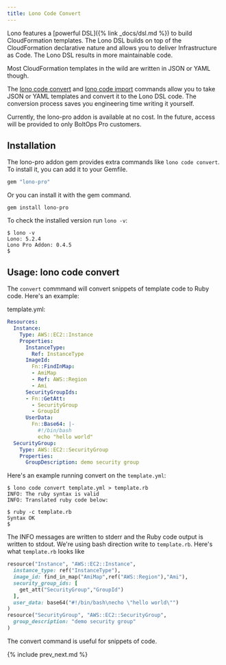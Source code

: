 ```yaml
---
title: Lono Code Convert
---
```


Lono features a [powerful DSL]({% link _docs/dsl.md %}) to build CloudFormation templates. The Lono DSL builds on top of the CloudFormation declarative nature and allows you to deliver Infrastructure as Code. The Lono DSL results in more maintainable code.

Most CloudFormation templates in the wild are written in JSON or YAML though.

The [lono code convert](https://lono.cloud/reference/lono-code-convert/) and [lono code import](https://lono.cloud/reference/lono-code-import/) commands allow you to take JSON or YAML templates and convert it to the Lono DSL code. The conversion process saves you engineering time writing it yourself.

Currently, the lono-pro addon is available at no cost. In the future, access will be provided to only BoltOps Pro customers.

## Installation

The lono-pro addon gem provides extra commands like `lono code convert`. To install it, you can add it to your Gemfile.

```ruby
gem "lono-pro"
```

Or you can install it with the gem command.

    gem install lono-pro

To check the installed version run `lono -v`:

    $ lono -v
    Lono: 5.2.4
    Lono Pro Addon: 0.4.5
    $

## Usage: lono code convert

The `convert` commmand will convert snippets of template code to Ruby code. Here's an example:

template.yml:

```yaml
Resources:
  Instance:
    Type: AWS::EC2::Instance
    Properties:
      InstanceType:
        Ref: InstanceType
      ImageId:
        Fn::FindInMap:
        - AmiMap
        - Ref: AWS::Region
        - Ami
      SecurityGroupIds:
      - Fn::GetAtt:
        - SecurityGroup
        - GroupId
      UserData:
        Fn::Base64: |-
          #!/bin/bash
          echo "hello world"
  SecurityGroup:
    Type: AWS::EC2::SecurityGroup
    Properties:
      GroupDescription: demo security group
```

Here's an example running convert on the `template.yml`:

    $ lono code convert template.yml > template.rb
    INFO: The ruby syntax is valid
    INFO: Translated ruby code below:

    $ ruby -c template.rb
    Syntax OK
    $

The INFO messages are written to stderr and the Ruby code output is written to stdout. We're using bash direction write to `template.rb`. Here's what `template.rb` looks like

```ruby
resource("Instance", "AWS::EC2::Instance",
  instance_type: ref("InstanceType"),
  image_id: find_in_map("AmiMap",ref("AWS::Region"),"Ami"),
  security_group_ids: [
    get_att("SecurityGroup","GroupId")
  ],
  user_data: base64("#!/bin/bash\necho \"hello world\"")
)
resource("SecurityGroup", "AWS::EC2::SecurityGroup",
  group_description: "demo security group"
)
```

The convert command is useful for snippets of code.

{% include prev_next.md %}
